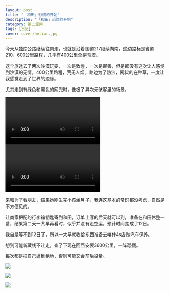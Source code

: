 ```yaml
---
layout: post
title: "「和田」恐慌的开始"
description: "「和田」恐慌的开始"
category: 第二空间
tags: [日记]
cover: cover/hetian.jpg
---
```

今天从独库公路继续往南走，也就是沿着国道217继续向南，这边路标是省道210，600公里路程，几乎有400公里全是荒漠。

这个旅途去了两次沙漠玩耍，一次是敦煌，一次是鄯善，但是都没有这次让人感觉到沙漠的无情。400公里路程，荒无人烟，路边为了防沙，网状的在种草，一度让我感觉走到了世界的边缘。

尤其走到有绿色和黑色的网兜时，像极了异次元骇客里的场景。

<video src="http://avthumb.my2space.com/2018/1/458324.mp4" controls="controls">
您的浏览器不支持 video 标签。
</video>

<video src="http://avthumb.my2space.com/2018/1/458325.mp4" controls="controls">
您的浏览器不支持 video 标签。
</video>

来和为了看朋友，结果她刚生完小孩坐月子，我连这基本的常识都没考虑，自然是不方便见的。

让商家把配的行李箱钥匙寄到和田，订单上写的后天就可以到，准备在和田休整一番，结果第二天一大早再看时，似乎并没有走空运，预计时间变成了12日。

我自是等不到12日了，所以一大早就收拾东西准备去喀什4s店做汽车保养。

想到可能新藏线不让走，查了下现在回西安要3600公里，一阵恐慌。

每次都是把自己逼到绝地，否则可能又会前后掂量。

![](http://img.my2space.com/2018/1/458327)

![](http://img.my2space.com/2018/1/458326)

![](http://img.my2space.com/2018/1/458328)

